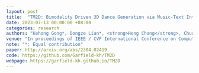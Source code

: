 ```yaml
---
layout: post
title:  "TM2D: Bimodality Driven 3D Dance Generation via Music-Text Integration"
date: 2023-07-13 00:00:00 +08:00
categories: research
authors: "Kehong Gong*, Dongze Lian*, <strong>Heng Chang</strong>, Chuan Guo, Xinxin Zuo, Zhihang Jiang, Xinchao Wang"
venue: "In proceedings of IEEE / CVF International Conference on Computer Vision (<strong>ICCV</strong>)"
note: "*: Equal contribution" 
paper: http://arxiv.org/abs/2304.02419 
code: https://github.com/Garfield-kh/TM2D
webpage: https://garfield-kh.github.io/TM2D
---
```

